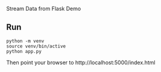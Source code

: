 Stream Data from Flask Demo

## Run 

```
python -m venv 
source venv/bin/active
python app.py
```

Then point your browser to http://localhost:5000/index.html